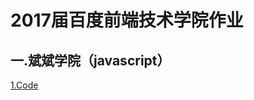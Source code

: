 2017届百度前端技术学院作业
====
一.斌斌学院（javascript）
----
[1.Code](https://github.com/wangzhengkun/baidu/tree/master/javascript)
